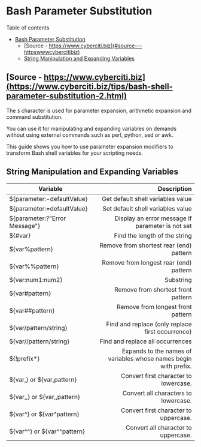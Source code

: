 # Bash Parameter Substitution

Table of contents
- [Bash Parameter Substitution](#bash-parameter-substitution)
	- [Source - https://www.cyberciti.biz](#source---httpswwwcybercitibiz)
	- [String Manipulation and Expanding Variables](#string-manipulation-and-expanding-variables)

## [Source - https://www.cyberciti.biz](https://www.cyberciti.biz/tips/bash-shell-parameter-substitution-2.html)


The `$` character is used for parameter expansion, 
arithmetic expansion and command substitution.

You can use it for manipulating and expanding variables on demands 
without using external commands such as perl, python, sed or awk. 

This guide shows you how to use parameter expansion modifiers 
to transform Bash shell variables for your scripting needs.



## String Manipulation and Expanding Variables

| Variable                        |                                                      Description |
| ------------------------------- | ---------------------------------------------------------------: |
| ${parameter:-defaultValue}      |                                Get default shell variables value |
| ${parameter:=defaultValue}      |                                Set default shell variables value |
| ${parameter:?"Error Message"}   |                 Display an error message if parameter is not set |
| ${#var}                         |                                    Find the length of the string |
| ${var%pattern}                  |                          Remove from shortest rear (end) pattern |
| ${var%%pattern}                 |                           Remove from longest rear (end) pattern |
| ${var:num1:num2}                |                                                        Substring |
| ${var#pattern}                  |                               Remove from shortest front pattern |
| ${var##pattern}                 |                                Remove from longest front pattern |
| ${var/pattern/string}           |                 Find and replace (only replace first occurrence) |
| ${var//pattern/string}          |                                 Find and replace all occurrences |
| ${!prefix*}                     | Expands to the names of variables whose names begin with prefix. |
| ${var,}  or ${var,pattern}      |                            Convert first character to lowercase. |
| ${var,,} or ${var,,pattern}     |                             Convert all characters to lowercase. |
| ${var^} or ${var^pattern}       |                            Convert first character to uppercase. |
| ${var^^}    or  ${var^^pattern} |                              Convert all character to uppercase. |
